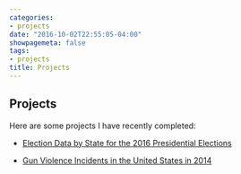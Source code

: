 ```yaml
---
categories:
- projects
date: "2016-10-02T22:55:05-04:00"
showpagemeta: false
tags:
- projects
title: Projects
---
```

## Projects 

Here are some projects I have recently completed:

- [Election Data by State for the 2016 Presidential Elections](/prez_project_meb/)

- [Gun Violence Incidents in the United States in 2014](/project2madisonbrenner/)